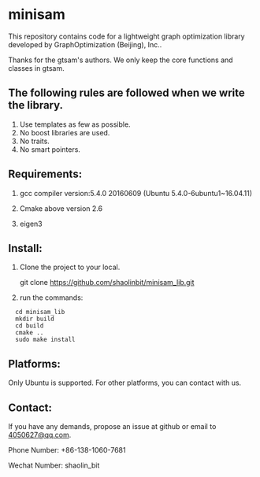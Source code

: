 # minisam

This repository contains code for a lightweight  graph optimization library developed by GraphOptimization (Beijing), Inc.. 

Thanks for the gtsam's authors. We only keep the core functions and classes in gtsam. 

## The following rules are followed when we write the library.

1. Use templates as few as possible.
2. No boost libraries are used.
3. No traits.
4. No smart pointers.

## Requirements:

1. gcc compiler version:5.4.0 20160609 (Ubuntu 5.4.0-6ubuntu1~16.04.11)

2. Cmake above version 2.6

3. eigen3 

## Install:

1. Clone the project to your local.

   git clone https://github.com/shaolinbit/minisam_lib.git

2. run the commands: 

```
  cd minisam_lib
  mkdir build
  cd build
  cmake ..
  sudo make install
```



## Platforms:

Only Ubuntu is supported. For other platforms, you can contact with us.

## Contact:

If you have any demands, propose an issue at github or email to 4050627@qq.com.

Phone Number: +86-138-1060-7681

Wechat Number: shaolin_bit

